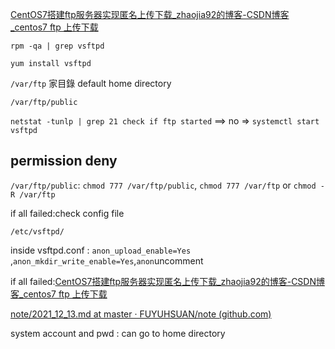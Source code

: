 [CentOS7搭建ftp服务器实现匿名上传下载_zhaojia92的博客-CSDN博客_centos7 ftp 上传下载](https://blog.csdn.net/zhaojia92/article/details/79511581)

`rpm -qa | grep vsftpd`

`yum install vsftpd`

`/var/ftp` 家目錄 default home directory

`/var/ftp/public` 

`netstat -tunlp | grep 21 check if ftp started` ==> no => `systemctl start vsftpd`

## permission deny

`/var/ftp/public`: `chmod 777 /var/ftp/public`, `chmod 777 /var/ftp` or `chmod -R /var/ftp`

if all failed:check config file

`/etc/vsftpd/`

inside vsftpd.conf : `anon_upload_enable=Yes` ,`anon_mkdir_write_enable=Yes`,`anon`uncomment



if all failed:[CentOS7搭建ftp服务器实现匿名上传下载_zhaojia92的博客-CSDN博客_centos7 ftp 上传下载](https://blog.csdn.net/zhaojia92/article/details/79511581)

[note/2021_12_13.md at master · FUYUHSUAN/note (github.com)](https://github.com/FUYUHSUAN/note/blob/master/110-伺服器架設/W10/2021_12_13.md)





system account and pwd : can go to home directory